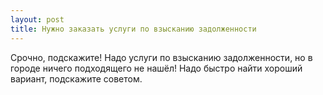 ```yaml
---
layout: post 
title: Нужно заказать услуги по взысканию задолженности 
--- 
```

Срочно, подскажите! Надо услуги по взысканию задолженности, но в городе ничего подходящего не нашёл! Надо быстро найти хороший вариант, подскажите советом.